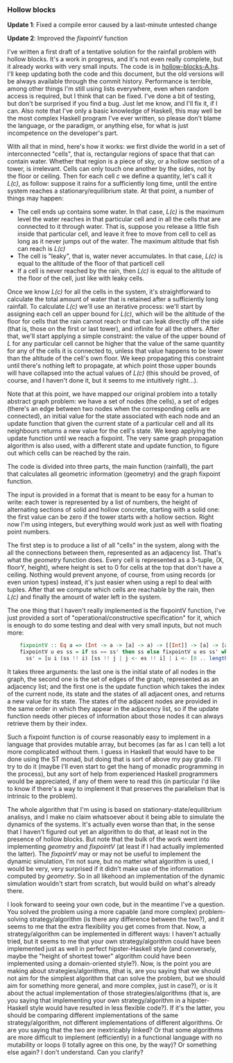 ### Hollow blocks

**Update 1**: Fixed a compile error caused by a last-minute untested change

**Update 2**: Improved the *fixpointV* function

I've written a first draft of a tentative solution for the rainfall problem with hollow blocks. It's a work in progress, and it's not even really complete, but it already works with very small inputs. The code is in [hollow-blocks-A.hs](./hollow-blocks-A.hs). I'll keep updating both the code and this document, but the old versions will be always available through the commit history. Performance is terrible, among other things I'm still using lists everywhere, even when random access is required, but I think that can be fixed. I've done a bit of testing, but don't be surprised if you find a bug. Just let me know, and I'll fix it, if I can. Also note that I've only a basic knowledge of Haskell, this may well be the most complex Haskell program I've ever written, so please don't blame the language, or the paradigm, or anything else, for what is just incompetence on the developer's part.

With all that in mind, here's how it works: we first divide the world in a set of interconnected "cells", that is, rectangular regions of space that that can contain water. Whether that region is a piece of sky, or a hollow section of a tower, is irrelevant. Cells can only touch one another by the sides, not by the floor or ceiling. Then for each cell *c* we define a quantity, let's call it *L(c)*, as follow: suppose it rains for a sufficiently long time, until the entire system reaches a stationary/equilibrium state. At that point, a number of things may happen:

  * The cell ends up contains some water. In that case, *L(c)* is the maximum level the water reaches in that particular cell and in all the cells that are connected to it through water. That is, suppose you release a little fish inside that particular cell, and leave it free to move from cell to cell as long as it never jumps out of the water. The maximum altitude that fish can reach is *L(c)*
  * The cell is "leaky", that is, water never accumulates. In that case, *L(c)* is equal to the altitude of the floor of that particell cell
  * If a cell is never reached by the rain, then *L(c)* is equal to the altitude of the floor of the cell, just like with leaky cells.

Once we know *L(c)* for all the cells in the system, it's straightforward to calculate the total amount of water that is retained after a sufficiently long rainfall. To calculate *L(c)* we'll use an iterative process: we'll start by assigning each cell an upper bound for *L(c)*, which will be the altitude of the floor for cells that the rain cannot reach or that can leak directly off the side (that is, those on the first or last tower), and infinite for all the others. After that, we'll start applying a simple constraint: the value of the upper bound of *L* for any particular cell cannot be higher that the value of the same quantity for any of the cells it is connected to, unless that value happens to be lower than the altitude of the cell's own floor. We keep propagating this constraint until there's nothing left to propagate, at which point those upper bounds will have collapsed into the actual values of *L(c)* (this should be proved, of course, and I haven't done it, but it seems to me intuitively right...).

Note that at this point, we have mapped our original problem into a totally abstract graph problem: we have a set of nodes (the cells), a set of edges (there's an edge between two nodes when the corresponding cells are connected), an initial value for the state associated with each node and an update function that given the current state of a particular cell and all its neighbours returns a new value for the cell's state. We keep applying the update function until we reach a fixpoint.
The very same graph propagation algorithm is also used, with a different state and update function, to figure out which cells can be reached by the rain.

The code is divided into three parts, the main function (rainfall), the part that calculates all geometric information (geometry) and the graph fixpoint function.

The input is provided in a format that is meant to be easy for a human to write: each tower is represented by a list of numbers, the height of alternating sections of solid and hollow concrete, starting with a solid one: the first value can be zero if the tower starts with a hollow section. Right now I'm using integers, but everything would work just as well with floating point numbers.

The first step is to produce a list of all "cells" in the system, along with the all the connections between them, represented as an adjacency list. That's what the *geometry* function does. Every cell is represented as a 3-tuple, (X, floorY, height), where height is set to 0 for cells at the top that don't have a ceiling. Nothing would prevent anyone, of course, from using records (or even union types) instead, it's just easier when using a repl to deal with tuples. After that we compute which cells are reachable by the rain, then *L(c)* and finally the amount of water left in the system.

The one thing that I haven't really implemented is the fixpointV function, I've just provided a sort of "operational/constructive specification" for it, which is enough to do some testing and deal with very small inputs, but not much more:

```haskell
    fixpointV :: Eq a => (Int -> a -> [a] -> a) -> [[Int]] -> [a] -> [a]
    fixpointV u es ss = if ss == ss' then ss else fixpointV u es ss' where
      ss' = [u i (ss !! i) [ss !! j | j <- es !! i] | i <- [0 .. length ss - 1]]
```

It takes three arguments: the last one is the initial state of all nodes in the graph, the second one is the set of edges of the graph, represented as an adjacency list; and the first one is the update function which takes the index of the current node, its state and the states of all adjacent ones, and returns a new value for its state. The states of the adjacent nodes are provided in the same order in which they appear in the adjacency list, so if the update function needs other pieces of information about those nodes it can always retrieve them by their index.

Such a fixpoint function is of course reasonably easy to implement in a language that provides mutable array, but becomes (as far as I can tell) a lot more complicated without them. I guess in Haskell that would have to be done using the ST monad, but doing that is sort of above my pay grade. I'll try to do it (maybe I'll even start to get the hang of monadic programming in the process), but any sort of help from experienced Haskell programmers would be appreciated, if any of them were to read this (in particular I'd like to know if there's a way to implement it that preserves the parallelism that is intrinsic to the problem).

The whole algorithm that I'm using is based on stationary-state/equilibrium analisys, and I make no claim whatsoever about it being able to simulate the dynamics of the systems. It's actually even worse than that, in the sense that I haven't figured out yet an algorithm to do that, at least not in the presence of hollow blocks. But note that the bulk of the work went into implementing *geometry* and *fixpointV* (at least if I had actually implemented the latter). The *fixpointV* may or may not be useful to implement the dynamic simulation, I'm not sure, but no matter what algorithm is used, I would be very, very surprised if it didn't make use of the information computed by *geometry*. So in all likehood an implementation of the dynamic simulation wouldn't start from scratch, but would build on what's already there.

I look forward to seeing your own code, but in the meantime I've a question. You solved the problem using a more capable (and more complex) problem-solving strategy/algorithm (is there any difference between the two?), and it seems to me that the extra flexibility you get comes from that. Now, a strategy/algorithm can be implemented in different ways: I haven't actually tried, but it seems to me that your own strategy/algorithm could have been implemented just as well in perfect hipster-Haskell style (and conversely, maybe the "height of shortest tower" algorithm could have been implemented using a domain-oriented style?). Now, is the point you are making about strategies/algorithms, (that is, are you saying that we should not aim for the simplest algorithm that can solve the problem, but we should aim for something more general, and more complex, just in case?), or is it about the actual implementation of those strategies/algorithms (that is, are you saying that implementing your own strategy/algorithm in a hipster-Haskell style would have resulted in less flexible code?). If it's the latter, you should be comparing different implementations of the same strategy/algorithm, not different implementations of different algorithms. Or are you saying that the two are inextricably linked? Or that some algorithms are more difficult to implement (efficiently) in a functional language with no mutability or loops (I totally agree on this one, by the way)? Or something else again? I don't understand. Can you clarify?
